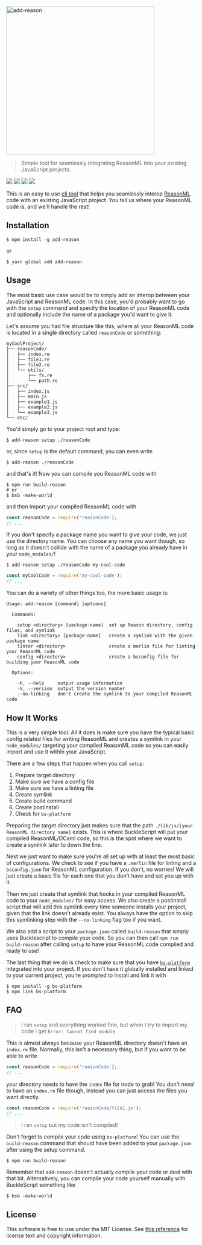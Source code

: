
<img width="392" src="public/logo.png" alt="add-reason" />

> Simple tool for seamlessly integrating ReasonML into your existing JavaScript projects.

<a href="#"><img src="https://travis-ci.org/nickzuber/add-reason.svg?branch=master" /></a> <a href="#"><img src="https://img.shields.io/badge/project-active-brightgreen.svg" /></a> <a href="#"><img src="https://img.shields.io/badge/released-yes-green.svg" /></a> <a href="#"><img src="https://img.shields.io/badge/license-MIT%20Licence-blue.svg" /></a>

This is an easy to use [cli tool](https://en.wikipedia.org/wiki/Command-line_interface) that helps you seamlessly interop [ReasonML](https://reasonml.github.io/) code with an existing JavaScript project. You tell us where your ReasonML code is, and we'll handle the rest!

## Installation

```
$ npm install -g add-reason
```
or
```
$ yarn global add add-reason
```

## Usage

The most basic use case would be to simply add an interop between your JavaScript and ReasonML code. In this case, you'd probably want to go with the `setup` command and specify the location of your ReasonML code and optionally include the name of a package you'd want to give it.

Let's assume you had file structure like this, where all your ReasonML code is located in a single directory called `reasonCode` or something:

```
myCoolProject/
├── reasonCode/
│   ├── index.re
│   ├── file1.re
│   ├── file2.re
│   └── utils/
│       ├── fs.re
│       └── path.re
├── src/
│   ├── index.js
│   ├── main.js
│   ├── example1.js
│   ├── example2.js
│   └── example3.js
└── etc/
```

You'd simply go to your project root and type:

```
$ add-reason setup ./reasonCode
```

or, since `setup` is the default command, you can even write

```
$ add-reason ./reasonCode
```

and that's it! Now you can compile you ReasonML code with

```
$ npm run build-reason
# or
$ bsb -make-world
```

and then import your compiled ReasonML code with

```js
const reasonCode = require('reasonCode');
// ...
```

If you don't specify a package name you want to give your code, we just use the directory name. You can choose any name you want though, so long as it doesn't collide with the name of a package you already have in your `node_modules/`!

```
$ add-reason setup ./reasonCode my-cool-code
```

```js
const myCoolCode = require('my-cool-code');
// ...
```

You can do a variety of other things too, the more basic usage is:

```
Usage: add-reason [command] [options]

  Commands:

    setup <directory> [package-name]  set up Reason directory, config files, and symlink
    link <directory> [package-name]   create a symlink with the given package name
    linter <directory>                create a merlin file for linting your ReasonML code
    config <directory>                create a bsconfig file for building your ReasonML code

  Options:

    -h, --help     output usage information
    -V, --version  output the version number
    --no-linking   don't create the symlink to your compiled ReasonML code
```

## How It Works

This is a very simple tool. All it does is make sure you have the typical basic config related files for writing  ReasonML and creates a symlink in your `node_modules/` targeting your compiled ReasonML code so you can easily import and use it within your JavaScript.

There are a few steps that happen when you call `setup`:

 1. Prepare target directory
 2. Make sure we have a config file
 3. Make sure we have a linting file
 4. Create symlink
 5. Create build command
 6. Create postinstall
 7. Check for `bs-platform`

Preparing the target directory just makes sure that the path `./lib/js/[your ReasonML directory name]` exists. This is where BuckleScript will put your compiled ReasonML/OCaml code, so this is the spot where we want to create a symlink later to down the line.

Next we just want to make sure you're all set up with at least the most basic of configurations. We check to see if you have a `.merlin` file for linting and a `bsconfig.json` for ReasonML configuration. If you don't, no worries! We will just create a basic file for each one that you don't have and set you up with it.

Then we just create that symlink  that hooks in your compiled ReasonML code to your `node_modules/` for easy access. We also create a postinstall script that will add this symlink every time someone installs your project, given that the link doesn't already exist. You always have the option to skip this symlinking step with the `--no-linking` flag too if you want.

We also add a script to your `package.json` called `build-reason` that simply uses Bucklescript to compile your code. So you can then call `npm run build-reason` after calling `setup` to have your ReasonML code compiled and ready to use!

The last thing that we do is check to make sure that you have [`bs-platform`](https://bucklescript.github.io/) integrated into your project. If you don't have it globally installed and linked to your current project, you're prompted to install and link it with

```
$ npm install -g bs-platform
$ npm link bs-platform
```

## FAQ

> I ran `setup` and everything worked fine, but when I try to import my code I get `Error: Cannot find module`

This is almost always because your ReasonML directory doesn't have an `index.re` file. Normally, this isn't a necessary thing, but if you want to be able to write

```js
const reasonCode = require('reasonCode');
// ...
```

your directory needs to have the `index` file for node to grab! You don't _need_ to have an `index.re` file though, instead you can just access the files you want directly.

```js
const reasonCode = require('reasonCode/file1.js');
// ...
```

> I ran `setup` but my code isn't compiled!

Don't forget to compile your code using `bs-platform`! You can use the `build-reason` command that should have been added to your `package.json` after using the setup command.

```
$ npm run build-reason
```

Remember that `add-reason` doesn't actually compile your code or deal with that bit. Alternatively, you can compile your code yourself manually with BuckleScript something like

```
$ bsb -make-world
```

## License

This software is free to use under the MIT License. See [this reference](https://opensource.org/licenses/MIT) for license text and copyright information.
